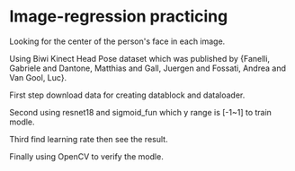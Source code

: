 # Image-regression practicing
Looking for the center of the person's face in each image.

Using Biwi Kinect Head Pose dataset which was published by  {Fanelli, Gabriele and Dantone, Matthias and Gall, Juergen and Fossati, Andrea and Van Gool, Luc}.

First step download data for creating datablock and dataloader.

Second using resnet18 and sigmoid_fun which y range is [-1~1] to train modle.

Third find learning rate then see the result.

Finally using OpenCV to verify the modle.
